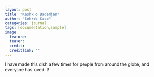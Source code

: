 ```yaml
---
layout: post
title: "Kashk o Bademjan"
author: "Sohrab Saeb"
categories: journal
tags: [documentation,sample]
image:
  feature:
  teaser:
  credit:
  creditlink: ""
---
```


I have made this dish a few times for people from around the globe, and everyone has loved it!
